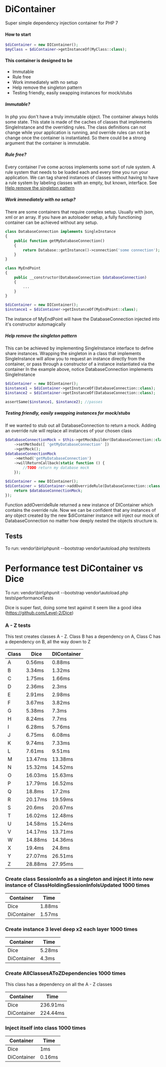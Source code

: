 # DiContainer
Super simple dependency injection container for PHP 7

#### How to start
```php
$diContainer = new DIContainer();
$myClass = $diContainer->getInstanceOf(MyClass::class);
```

#### This container is designed to be
- Immutable
- Rule free
- Work immediately with no setup
- Help remove the singleton pattern
- Testing friendly, easily swapping instances for mock/stubs

##### Immutable?
In php you don't have a truly immutable object. The container always holds some state. This state is made of the caches of classes that implements SingleInstance and the overriding rules.
The class definitions can not change while your application is running, and override rules can not be change once the container is instantiated.
So there could be a strong argument that the container is immutable.

##### Rule free?
Every container I've come across implements some sort of rule system. A rule system that needs to be loaded each and every time you run your application.
We can tag shared instances of classes without having to have a rule system by labeling classes with an empty, but known, interface.
See [Help remove the singleton pattern](https://github.com/eavMarshall/DiContainer#help-remove-the-singleton-pattern)

##### Work immediately with no setup?
There are some containers that require complex setup. Usually with json, xml or an array.
If you have an autoloader setup, a fully functioning container can be achieved without any setup.
```php
class DatabaseConnection implements SingleInstance
{
    public function getMyDatabaseConnection()
    {
        return Database::getInstance()->connection('some connection');
    }
}

class MyEndPoint
{
    public __constructor(DatabaseConnection $databaseConnection)
    {
        ...
    }
}

$diContainer = new DIContainer();
$instance1 = $diContainer->getInstanceOf(MyEndPoint::class);
```
The instance of MyEndPoint will have the DatabaseConnection injected into it's constructor automagically

##### Help remove the singleton pattern
This can be achieved by implementing SingleInstance interface to define share instances.
Wrapping the singleton in a class that implements SingleInstance will allow you to request an instance directly from the container, or pass through a constructor of a instance instantiated via the container
In the example above, notice DatabaseConnection implements SingleInstance
```php
$diContainer = new DIContainer();
$instance1 = $diContainer->getInstanceOf(DatabaseConnection::class);
$instance2 = $diContainer->getInstanceOf(DatabaseConnection::class);

assertSame($instance1, $instance2); //passes
```

##### Testing friendly, easily swapping instances for mock/stubs
If we wanted to stub out all DatabaseConnection to return a mock. Adding an override rule will replace all instances of your chosen class
```php
$databaseConnectionMock = $this->getMockBuilder(DatabaseConnection::class)
    ->setMethods([ 'getMyDatabaseConnection' ])
    ->getMock();
$databaseConnectionMock
    ->method('getMyDatabaseConnection')
    ->willReturnCallback(static function () {
        //TODO return my database mock
    });
    
$diContainer = new DIContainer();
$diContainer = $diContainer->addOverrideRule(DatabaseConnection::class, function() use ($databaseConnectionMock) {
    return $databaseConnectionMock;
});
```
Function addOverrideRule returned a new instance of DIContainer which contains the override rule.
Now we can be confident that any instances of any object created by the new $diContainer instance will inject our mock of DatabaseConnection no matter how deeply nested the objects structure is.

## Tests
To run: vendor\bin\phpunit --bootstrap vendor\autoload.php tests\tests

# Performance test DiContainer vs Dice
To run: vendor\bin\phpunit --bootstrap vendor\autoload.php tests\performanceTests

Dice is super fast, doing some test against it seem like a good idea 
(https://github.com/Level-2/Dice)

### A - Z tests
This test creates classes A - Z. Class B has a dependency on A, Class C has a dependency on B, all the way down to Z

Class | Dice | DIContainer
--- | --- | ---
A|0.56ms|0.88ms
B|3.34ms|1.32ms
C|1.75ms|1.66ms
D|2.36ms|2.3ms
E|2.91ms|2.98ms
F|3.67ms|3.82ms
G|5.38ms|7.3ms
H|8.24ms|7.7ms
I|6.28ms|5.76ms
J|6.75ms|6.08ms
K|9.74ms|7.33ms
L|7.61ms|9.51ms
M|13.47ms|13.38ms
N|15.32ms|14.52ms
O|16.03ms|15.63ms
P|17.79ms|16.52ms
Q|18.8ms|17.2ms
R|20.17ms|19.59ms
S|20.6ms|20.67ms
T|16.02ms|12.48ms
U|14.58ms|15.24ms
V|14.17ms|13.71ms
W|14.88ms|14.36ms
X|19.4ms|24.8ms
Y|27.07ms|26.51ms
Z|28.88ms|27.95ms

### Create class SessionInfo as a singleton and inject it into new instance of ClassHoldingSessionInfoIsUpdated 1000 times
Container | Time
--- | ---
Dice|1.88ms
DiContainer|1.57ms

### Create instance 3 level deep x2 each layer 1000 times
Container | Time
--- | ---
Dice|5.28ms
DiContainer|4.3ms

### Create AllClassesAToZDependencies 1000 times
This class has a dependency on all the A - Z classes

Container | Time
--- | ---
Dice|236.91ms
DiContainer|224.44ms

### Inject itself into class 1000 times
Container | Time
--- | ---
Dice|1ms
DiContainer|0.16ms
